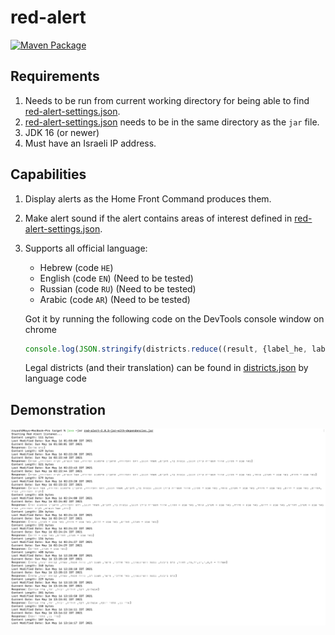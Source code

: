 # red-alert

[![Maven Package](https://github.com/ashr123/red-alert/actions/workflows/maven-publish.yml/badge.svg?branch=1.0.0)](https://github.com/ashr123/red-alert/actions/workflows/maven-publish.yml)

## Requirements

1. Needs to be run from current working directory for being able to
   find [red-alert-settings.json](red-alert-settings.json).
2. [red-alert-settings.json](red-alert-settings.json) needs to be in the same directory as the `jar` file.
3. JDK 16 (or newer)
4. Must have an Israeli IP address.

## Capabilities

1. Display alerts as the Home Front Command produces them.
2. Make alert sound if the alert contains areas of interest defined
   in [red-alert-settings.json](red-alert-settings.json).
3. Supports all official language:
	- Hebrew (code `HE`)
	- English (code `EN`) (Need to be tested)
	- Russian (code `RU`) (Need to be tested)
	- Arabic (code `AR`) (Need to be tested)

   Got it by running the following code on the DevTools console window on chrome
   ```javascript
   console.log(JSON.stringify(districts.reduce((result, {label_he, label}) => (result[label_he] = label, result), {})))
   ```

   Legal districts (and their translation) can be found in [districts.json](src/main/resources/districts.json) by
   language code

## Demonstration

![demo](pic.png "Demo")